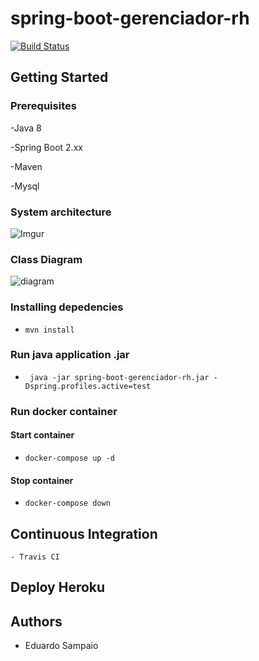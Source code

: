 # spring-boot-gerenciador-rh
[![Build Status](https://travis-ci.org/EduardoSampaio/spring-boot-gerenciador-rh.svg?branch=master)](https://travis-ci.org/EduardoSampaio/spring-boot-gerenciador-rh)
## Getting Started

### Prerequisites

-Java 8

-Spring Boot 2.xx

-Maven

-Mysql

### System architecture
![Imgur](https://i.imgur.com/WKoq12Q.png)
### Class Diagram
![diagram](https://i.imgur.com/5oLxdaX.png)

### Installing depedencies
- `mvn install`

### Run java application .jar
- ` java -jar spring-boot-gerenciador-rh.jar -Dspring.profiles.active=test`

### Run docker container

#### Start container
- `docker-compose up -d`
#### Stop container
- `docker-compose down`

## Continuous Integration
    - Travis CI
## Deploy Heroku

## Authors
- Eduardo Sampaio
